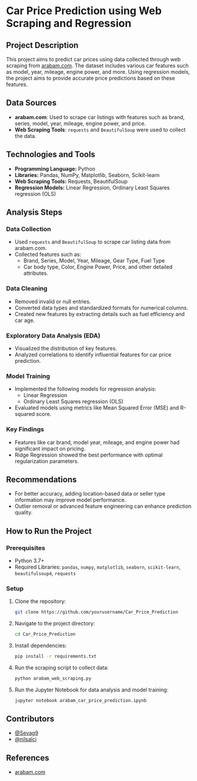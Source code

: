 # Car Price Prediction using Web Scraping and Regression

## Project Description
This project aims to predict car prices using data collected through web scraping from [arabam.com](https://www.arabam.com). The dataset includes various car features such as model, year, mileage, engine power, and more. Using regression models, the project aims to provide accurate price predictions based on these features.

## Data Sources
- **arabam.com**: Used to scrape car listings with features such as brand, series, model, year, mileage, engine power, and price.
- **Web Scraping Tools**: `requests` and `BeautifulSoup` were used to collect the data.

## Technologies and Tools
- **Programming Language:** Python
- **Libraries:** Pandas, NumPy, Matplotlib, Seaborn, Scikit-learn
- **Web Scraping Tools:** Requests, BeautifulSoup
- **Regression Models:** Linear Regression, Ordinary Least Squares regression (OLS)

## Analysis Steps
### Data Collection
- Used `requests` and `BeautifulSoup` to scrape car listing data from arabam.com.
- Collected features such as:
  - Brand, Series, Model, Year, Mileage, Gear Type, Fuel Type
  - Car body type, Color, Engine Power, Price, and other detailed attributes.

### Data Cleaning
- Removed invalid or null entries.
- Converted data types and standardized formats for numerical columns.
- Created new features by extracting details such as fuel efficiency and car age.

### Exploratory Data Analysis (EDA)
- Visualized the distribution of key features.
- Analyzed correlations to identify influential features for car price prediction.

### Model Training
- Implemented the following models for regression analysis:
  - Linear Regression
  - Ordinary Least Squares regression (OLS)
- Evaluated models using metrics like Mean Squared Error (MSE) and R-squared score.

### Key Findings
- Features like car brand, model year, mileage, and engine power had significant impact on pricing.
- Ridge Regression showed the best performance with optimal regularization parameters.

## Recommendations
- For better accuracy, adding location-based data or seller type information may improve model performance.
- Outlier removal or advanced feature engineering can enhance prediction quality.

## How to Run the Project
### Prerequisites
- Python 3.7+
- Required Libraries: `pandas`, `numpy`, `matplotlib`, `seaborn`, `scikit-learn`, `beautifulsoup4`, `requests`

### Setup
1. Clone the repository:
   ```bash
   git clone https://github.com/yourusername/Car_Price_Prediction
   ```
2. Navigate to the project directory:
   ```bash
   cd Car_Price_Prediction
   ```
3. Install dependencies:
   ```bash
   pip install -r requirements.txt
   ```
4. Run the scraping script to collect data:
   ```bash
   python arabam_web_scraping.py
   ```
5. Run the Jupyter Notebook for data analysis and model training:
   ```bash
   jupyter notebook arabam_car_price_prediction.ipynb
   ``` 

## Contributors
- [@Sevag9](https://github.com/Sevag9)
- [@nilsalci](https://github.com/nilsalci)

## References
- [arabam.com](https://www.arabam.com)

